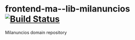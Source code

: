 # frontend-ma--lib-milanuncios [![Build Status](https://travis.schibsted.io/scmspain/frontend-ma--lib-milanuncios.svg?token=LYvKLEAEDAoEkpW4sj5i&branch=master)](https://travis.schibsted.io/scmspain/frontend-ma--lib-milanuncios)
Milanuncios domain repository
 
